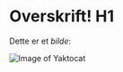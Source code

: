 # Overskrift! H1

Dette er et *bilde*:

![Image of Yaktocat](https://octodex.github.com/images/yaktocat.png)
